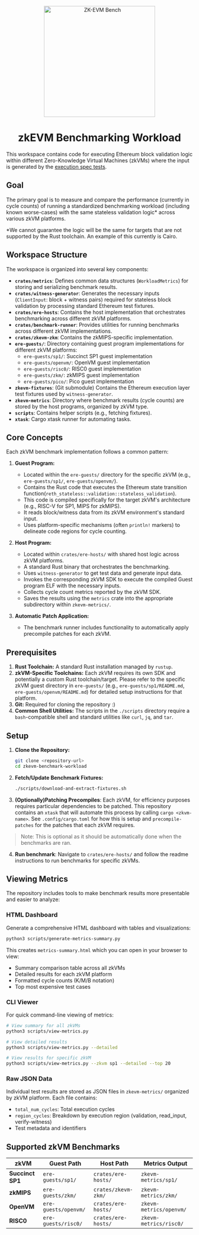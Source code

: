 <p align="center">
  <img src="assets/logo-white-transparent-bg.png" alt="ZK-EVM Bench" width="300"/>
</p>

<h1 align="center">zkEVM Benchmarking Workload</h1>

This workspace contains code for executing Ethereum block validation logic within different Zero-Knowledge Virtual Machines (zkVMs) where the input is generated by the [execution spec tests](https://github.com/ethereum/execution-spec-tests).

## Goal

The primary goal is to measure and compare the performance (currently in cycle counts) of running a standardized benchmarking workload (including known worse-cases) with the same stateless validation logic* across various zkVM platforms.

*We cannot guarantee the logic will be the same for targets that are not supported by the Rust toolchain. An example of this currently is Cairo.

## Workspace Structure

The workspace is organized into several key components:

- **`crates/metrics`**: Defines common data structures (`WorkloadMetrics`) for storing and serializing benchmark results.
- **`crates/witness-generator`**: Generates the necessary inputs (`ClientInput`: block + witness pairs) required for stateless block validation by processing standard Ethereum test fixtures.
- **`crates/ere-hosts`**: Contains the host implementation that orchestrates benchmarking across different zkVM platforms.
- **`crates/benchmark-runner`**: Provides utilities for running benchmarks across different zkVM implementations.
- **`crates/zkevm-zkm`**: Contains the zkMIPS-specific implementation.
- **`ere-guests/`**: Directory containing guest program implementations for different zkVM platforms:
  - `ere-guests/sp1/`: Succinct SP1 guest implementation
  - `ere-guests/openvm/`: OpenVM guest implementation  
  - `ere-guests/risc0/`: RISC0 guest implementation
  - `ere-guests/zkm/`: zkMIPS guest implementation
  - `ere-guests/pico/`: Pico guest implementation
- **`zkevm-fixtures`**: (Git submodule) Contains the Ethereum execution layer test fixtures used by `witness-generator`.
- **`zkevm-metrics`**: Directory where benchmark results (cycle counts) are stored by the host programs, organized by zkVM type.
- **`scripts`**: Contains helper scripts (e.g., fetching fixtures).
- **`xtask`**: Cargo xtask runner for automating tasks.

## Core Concepts

Each zkVM benchmark implementation follows a common pattern:

1. **Guest Program:**
    - Located within the `ere-guests/` directory for the specific zkVM (e.g., `ere-guests/sp1/`, `ere-guests/openvm/`).
    - Contains the Rust code that executes the Ethereum state transition function(`reth_stateless::validation::stateless_validation`).
    - This code is compiled specifically for the target zkVM's architecture (e.g., RISC-V for SP1, MIPS for zkMIPS).
    - It reads block/witness data from its zkVM environment's standard input.
    - Uses platform-specific mechanisms (often `println!` markers) to delineate code regions for cycle counting.

2. **Host Program:**
    - Located within `crates/ere-hosts/` with shared host logic across zkVM platforms.
    - A standard Rust binary that orchestrates the benchmarking.
    - Uses `witness-generator` to get test data and generate input data.
    - Invokes the corresponding zkVM SDK to execute the compiled Guest program ELF with the necessary inputs.
    - Collects cycle count metrics reported by the zkVM SDK.
    - Saves the results using the `metrics` crate into the appropriate subdirectory within `zkevm-metrics/`.

3. **Automatic Patch Application:**
    - The benchmark runner includes functionality to automatically apply precompile patches for each zkVM.

## Prerequisites

1. **Rust Toolchain:** A standard Rust installation managed by `rustup`.
2. **zkVM-Specific Toolchains:** Each zkVM requires its own SDK and potentially a custom Rust toolchain/target. Please refer to the specific zkVM guest directory in `ere-guests/` (e.g., `ere-guests/sp1/README.md`, `ere-guests/openvm/README.md`) for detailed setup instructions for that platform.
3. **Git:** Required for cloning the repository :)
4. **Common Shell Utilities:** The scripts in the `./scripts` directory require a `bash`-compatible shell and standard utilities like `curl`, `jq`, and `tar`.

## Setup

1. **Clone the Repository:**

    ```bash
    git clone <repository-url>
    cd zkevm-benchmark-workload
    ```

2. **Fetch/Update Benchmark Fixtures:**

    ```bash
    ./scripts/download-and-extract-fixtures.sh
    ```

3. **(Optionally)Patching Precompiles**: Each zkVM, for efficiency purposes requires particular dependencies to be patched.
This repository contains an `xtask` that will automate this process by calling `cargo <zkvm-name>`. See `.config/cargo.toml` for how this is setup and `precompile-patches` for the patches that each zkVM requires.

> Note: This is optional as it should be automatically done when the benchmarks are ran.

4. **Run benchmark**: Navigate to `crates/ere-hosts/` and follow the readme instructions to run benchmarks for specific zkVMs.

## Viewing Metrics

The repository includes tools to make benchmark results more presentable and easier to analyze:

### HTML Dashboard

Generate a comprehensive HTML dashboard with tables and visualizations:

```bash
python3 scripts/generate-metrics-summary.py
```

This creates `metrics-summary.html` which you can open in your browser to view:
- Summary comparison table across all zkVMs
- Detailed results for each zkVM platform
- Formatted cycle counts (K/M/B notation)
- Top most expensive test cases

### CLI Viewer

For quick command-line viewing of metrics:

```bash
# View summary for all zkVMs
python3 scripts/view-metrics.py

# View detailed results
python3 scripts/view-metrics.py --detailed

# View results for specific zkVM
python3 scripts/view-metrics.py --zkvm sp1 --detailed --top 20
```

### Raw JSON Data

Individual test results are stored as JSON files in `zkevm-metrics/` organized by zkVM platform. Each file contains:
- `total_num_cycles`: Total execution cycles
- `region_cycles`: Breakdown by execution region (validation, read_input, verify-witness)
- Test metadata and identifiers

## Supported zkVM Benchmarks

| zkVM             | Guest Path            | Host Path           | Metrics Output             |
| ---------------- | --------------------- | ------------------- | -------------------------- |
| **Succinct SP1** | `ere-guests/sp1/`     | `crates/ere-hosts/` | `zkevm-metrics/sp1/`       |
| **zkMIPS**       | `ere-guests/zkm/`     | `crates/zkevm-zkm/` | `zkevm-metrics/zkm/`       |
| **OpenVM**       | `ere-guests/openvm/`  | `crates/ere-hosts/` | `zkevm-metrics/openvm/`    |
| **RISC0**        | `ere-guests/risc0/`   | `crates/ere-hosts/` | `zkevm-metrics/risc0/`     |
